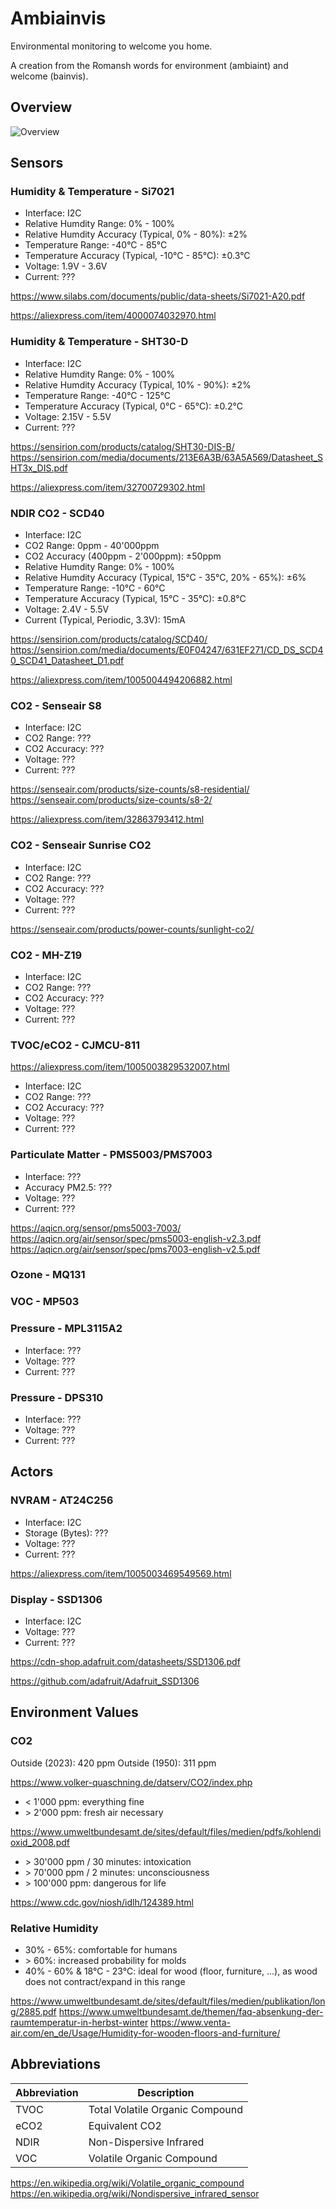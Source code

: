 
# Ambiainvis

Environmental monitoring to welcome you home.

A creation from the Romansh words for environment (ambiaint) and welcome (bainvis).

## Overview

![Overview](Ambiainvis.drawio.png)

## Sensors

### Humidity & Temperature - Si7021

- Interface: I2C
- Relative Humdity Range: 0% - 100%
- Relative Humdity Accuracy (Typical, 0% - 80%): ±2%
- Temperature Range: -40°C - 85°C
- Temperature Accuracy (Typical, -10°C - 85°C): ±0.3°C
- Voltage: 1.9V - 3.6V
- Current: ???

https://www.silabs.com/documents/public/data-sheets/Si7021-A20.pdf

https://aliexpress.com/item/4000074032970.html

### Humidity & Temperature - SHT30-D

- Interface: I2C
- Relative Humdity Range: 0% - 100%
- Relative Humdity Accuracy (Typical, 10% - 90%): ±2%
- Temperature Range: -40°C - 125°C
- Temperature Accuracy (Typical, 0°C - 65°C): ±0.2°C
- Voltage: 2.15V - 5.5V
- Current: ???

https://sensirion.com/products/catalog/SHT30-DIS-B/
https://sensirion.com/media/documents/213E6A3B/63A5A569/Datasheet_SHT3x_DIS.pdf

https://aliexpress.com/item/32700729302.html

### NDIR CO2 - SCD40

- Interface: I2C
- CO2 Range: 0ppm - 40'000ppm
- CO2 Accuracy (400ppm - 2'000ppm): ±50ppm
- Relative Humdity Range: 0% - 100%
- Relative Humdity Accuracy (Typical, 15°C - 35°C, 20% - 65%): ±6%
- Temperature Range: -10°C - 60°C
- Temperature Accuracy (Typical, 15°C - 35°C): ±0.8°C
- Voltage: 2.4V - 5.5V
- Current (Typical, Periodic, 3.3V): 15mA

https://sensirion.com/products/catalog/SCD40/
https://sensirion.com/media/documents/E0F04247/631EF271/CD_DS_SCD40_SCD41_Datasheet_D1.pdf

https://aliexpress.com/item/1005004494206882.html

### CO2 - Senseair S8

- Interface: I2C
- CO2 Range: ???
- CO2 Accuracy: ???
- Voltage: ???
- Current: ???

https://senseair.com/products/size-counts/s8-residential/
https://senseair.com/products/size-counts/s8-2/

https://aliexpress.com/item/32863793412.html

### CO2 - Senseair Sunrise CO2

- Interface: I2C
- CO2 Range: ???
- CO2 Accuracy: ???
- Voltage: ???
- Current: ???

https://senseair.com/products/power-counts/sunlight-co2/

### CO2 - MH-Z19

- Interface: I2C
- CO2 Range: ???
- CO2 Accuracy: ???
- Voltage: ???
- Current: ???

### TVOC/eCO2 - CJMCU-811

https://aliexpress.com/item/1005003829532007.html

- Interface: I2C
- CO2 Range: ???
- CO2 Accuracy: ???
- Voltage: ???
- Current: ???

### Particulate Matter - PMS5003/PMS7003

- Interface: ???
- Accuracy PM2.5: ???
- Voltage: ???
- Current: ???

https://aqicn.org/sensor/pms5003-7003/
https://aqicn.org/air/sensor/spec/pms5003-english-v2.3.pdf
https://aqicn.org/air/sensor/spec/pms7003-english-v2.5.pdf

### Ozone - MQ131

### VOC - MP503

### Pressure - MPL3115A2

- Interface: ???
- Voltage: ???
- Current: ???

### Pressure - DPS310

- Interface: ???
- Voltage: ???
- Current: ???

## Actors

### NVRAM - AT24C256

- Interface: I2C
- Storage (Bytes): ???
- Voltage: ???
- Current: ???

https://aliexpress.com/item/1005003469549569.html

### Display - SSD1306

- Interface: I2C
- Voltage: ???
- Current: ???

https://cdn-shop.adafruit.com/datasheets/SSD1306.pdf

https://github.com/adafruit/Adafruit_SSD1306

## Environment Values

### CO2

Outside (2023): 420 ppm
Outside (1950): 311 ppm

https://www.volker-quaschning.de/datserv/CO2/index.php

- \< 1'000 ppm: everything fine
- \> 2'000 ppm: fresh air necessary

https://www.umweltbundesamt.de/sites/default/files/medien/pdfs/kohlendioxid_2008.pdf

- \> 30'000 ppm / 30 minutes: intoxication
- \> 70'000 ppm / 2 minutes: unconsciousness
- \> 100'000 ppm: dangerous for life

https://www.cdc.gov/niosh/idlh/124389.html

### Relative Humidity

- 30% - 65%: comfortable for humans
- \> 60%: increased probability for molds
- 40% - 60% & 18°C - 23°C: ideal for wood (floor, furniture, ...), as wood does not contract/expand in this range

https://www.umweltbundesamt.de/sites/default/files/medien/publikation/long/2885.pdf
https://www.umweltbundesamt.de/themen/faq-absenkung-der-raumtemperatur-in-herbst-winter
https://www.venta-air.com/en_de/Usage/Humidity-for-wooden-floors-and-furniture/

## Abbreviations

| Abbreviation | Description |
| -- | -- |
| TVOC | Total Volatile Organic Compound |
| eCO2 | Equivalent CO2 |
| NDIR | Non-Dispersive Infrared |
| VOC | Volatile Organic Compound |

https://en.wikipedia.org/wiki/Volatile_organic_compound
https://en.wikipedia.org/wiki/Nondispersive_infrared_sensor